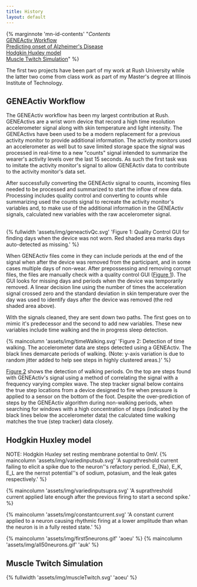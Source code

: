```yaml
---
title: History
layout: default
---
```


{% marginnote 'mn-id-contents' "*Contents*<br>
[GENEActiv Workflow](#geneactiv)<br>
[Predicting onset of Alzheimer's Disease](#prediction)<br>
[Hodgkin Huxley model](#HHmodel)<br>
[Muscle Twitch Simulation](#twitch)" %}

The first two projects have been part of my work at Rush University while the
latter two come from class work as part of my Master's degree at Illinois
Institute of Technology.

## GENEActiv Workflow<a name="geneactiv"></a>

The GENEActiv workflow has been my largest contribution at Rush.
GENEActivs are a wrist worn device that record a high time resolution
accelerometer signal along with skin temperature and light intensity.
The GENEActivs have been used to be a modern replacement for a previous activity monitor
to provide additional information.
The activity monitors used an accelerometer as well but to save limited storage
space the signal was processed in real-time to a new "counts" signal intended to
summarize the wearer's activity levels over the last 15 seconds.
As such the first task was to imitate the activity monitor's signal to allow
GENEActiv data to contribute to the activity monitor's data set.

After successfully converting the GENEActiv signal to counts, incoming files
needed to be processed and summarized to start the inflow of new data.
Processing includes quality control and converting to counts while summarizing
used the counts signal to recreate the activity monitor's variables and, to make
use of the additional information in the GENEActiv signals, calculated new
variables with the raw accelerometer signal.

<br>
{% fullwidth 'assets/img/geneactivQc.svg'
'Figure 1: Quality Control GUI for finding days when the device was not worn.
Red shaded area marks days auto-detected as missing.' %}<a name ="geneactivQc"></a>
<br>

When GENEActiv files come in they can include periods at the end of the signal
when after the device was removed from the participant, and in some cases
multiple days of non-wear. 
After prepossessing and removing corrupt files, the files are manually check
with a quality control GUI ([Figure 1](#geneactivQc)).
The GUI looks for missing days and periods when the device was temporarily
removed.
A linear decision line using the number of times the acceleration signal crossed
zero and the standard deviation in skin temperature over the day was used to
identify days after the device was removed (the red shaded area above).

With the signals cleaned, they are sent down two paths.
The first goes on to mimic it's predecessor and the second to add new variables.
These new variables include time walking and the in progress sleep detection.

{% maincolumn 'assets/img/timeWalking.svg'
'Figure 2: Detection of time walking.
The accelerometer data are steps detected using a GENEActiv.
The black lines demarcate periods of walking.
(Note: y-axis variation is due to random jitter added to help see steps in
highly clustered areas.)' %}<a name ="timeWalking"></a>

[Figure 2](#timewalking) shows the detection of walking periods. On the top are
steps found with GENEActiv's signal using a method of correlating the signal
with a frequency varying complex wave.
The step tracker signal below contains the true step locations from a device
designed to fire when pressure is applied to a sensor on the bottom of the foot.
Despite the over-prediction of steps by the GENEActiv algorithm during
non-walking periods, when searching for windows with a high concentration of
steps (indicated by the black lines below the accelerometer data) the calculated
time walking matches the true (step tracker) data closely.


## Hodgkin Huxley model<a name="HHmodel"></a>

NOTE: Hodgkin Huxley set resting membrane potential to 0mV.
{% maincolumn 'assets/img/variedinputsub.svg' 
'A suprathreshold current failing to elicit a spike due to the neuron''s refactory
period. E_{Na}, E_K, E_L are the nernst potential''s of sodium, potasium, and the
leak gates respectively.' %}

{% maincolumn 'assets/img/variedinputsupra.svg' 
'A suprathreshold current applied late enough after the previous firing to start
a second spike.' %}

{% maincolumn 'assets/img/constantcurrent.svg'
'A constant current applied to a neuron causing rhythmic firing at a lower
amplitude than whan the neuron is in a fully rested state.' %}

{% maincolumn 'assets/img/first5neurons.gif' 'aoeu' %}
{% maincolumn 'assets/img/all50neurons.gif' 'auk' %}

## Muscle Twitch Simulation<a name="twitch"></a>

{% fullwidth 'assets/img/muscleTwitch.svg' 'aoeu' %}
